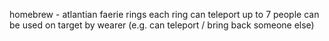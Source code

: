 homebrew - atlantian faerie rings
each ring can teleport up to 7 people
can be used on target by wearer (e.g. can teleport / bring back someone else)
